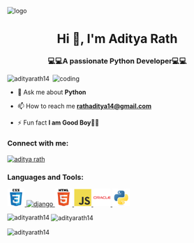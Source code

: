 ![logo](https://github.com/adityarath14/Adiya-Rath/blob/main/Python%20Wallpaper3.png)
<h1 align="center">Hi 👋, I'm Aditya Rath</h1>
<h3 align="center">💻💻A passionate Python Developer💻💻</h3>
<img align="right" alt="coding" width="400" src="https://camo.githubusercontent.com/9792d43627b178fd4a45bcabb3647d7b34a62d64baf96a19abf6ea19d5cea8dd/68747470733a2f2f63646e2e6472696262626c652e636f6d2f75736572732f313138373833362f73637265656e73686f74732f363533393432392f70726f6772616d65722e676966">

<p align="left"> <img src="https://komarev.com/ghpvc/?username=adityarath14&label=Profile%20views&color=0e75b6&style=flat" alt="adityarath14" /> </p>

- 💬 Ask me about **Python**

- 📫 How to reach me **rathaditya14@gmail.com**

- ⚡ Fun fact **I am Good Boy🙂🙂**

<h3 align="left">Connect with me:</h3>
<p align="left">
<a href="https://linkedin.com/in/aditya rath" target="blank"><img align="center" src="https://raw.githubusercontent.com/rahuldkjain/github-profile-readme-generator/master/src/images/icons/Social/linked-in-alt.svg" alt="aditya rath" height="30" width="40" /></a>
</p>

<h3 align="left">Languages and Tools:</h3>
<p align="left"> <a href="https://www.w3schools.com/css/" target="_blank" rel="noreferrer"> <img src="https://raw.githubusercontent.com/devicons/devicon/master/icons/css3/css3-original-wordmark.svg" alt="css3" width="40" height="40"/> </a> <a href="https://www.djangoproject.com/" target="_blank" rel="noreferrer"> <img src="https://cdn.worldvectorlogo.com/logos/django.svg" alt="django" width="40" height="40"/> </a> <a href="https://www.w3.org/html/" target="_blank" rel="noreferrer"> <img src="https://raw.githubusercontent.com/devicons/devicon/master/icons/html5/html5-original-wordmark.svg" alt="html5" width="40" height="40"/> </a> <a href="https://developer.mozilla.org/en-US/docs/Web/JavaScript" target="_blank" rel="noreferrer"> <img src="https://raw.githubusercontent.com/devicons/devicon/master/icons/javascript/javascript-original.svg" alt="javascript" width="40" height="40"/> </a> <a href="https://www.oracle.com/" target="_blank" rel="noreferrer"> <img src="https://raw.githubusercontent.com/devicons/devicon/master/icons/oracle/oracle-original.svg" alt="oracle" width="40" height="40"/> </a> <a href="https://www.python.org" target="_blank" rel="noreferrer"> <img src="https://raw.githubusercontent.com/devicons/devicon/master/icons/python/python-original.svg" alt="python" width="40" height="40"/> </a> </p>

<p><img align="left" src="https://github-readme-stats.vercel.app/api/top-langs?username=adityarath14&show_icons=true&locale=en&layout=compact" alt="adityarath14" /></p>

<p>&nbsp;<img align="center" src="https://github-readme-stats.vercel.app/api?username=adityarath14&show_icons=true&locale=en" alt="adityarath14" /></p>

<p><img align="center" src="https://github-readme-streak-stats.herokuapp.com/?user=adityarath14&" alt="adityarath14" /></p>

